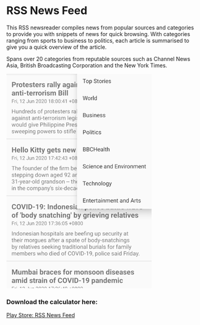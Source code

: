 # RSS News Feed
This RSS newsreader compiles news from popular sources and categories to provide you with snippets of news for quick browsing. With categories ranging from sports to business to politics, each article is summarised to give you a quick overview of the article.

Spans over 20 categories from reputable sources such as Channel News Asia, British Broadcasting Corporation and the New York Times.

![alt text](https://github.com/aloychow/RSS-News-Feed/blob/main/images/image_1.png "Image")

### Download the calculator here:
[Play Store: RSS News Feed](https://play.google.com/store/apps/details?id=com.yola.aloysiuschow.topdownloads)
